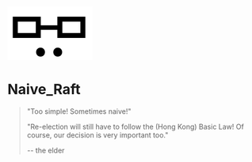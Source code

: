 ![naive](https://github.com/salamer/naive_raft/blob/master/image/ha.png)

# Naive_Raft


> "Too simple! Sometimes naive!" 
>
> "Re-election will still have to follow the (Hong Kong) Basic Law! Of course, our decision is very important too."
>
> -- the elder